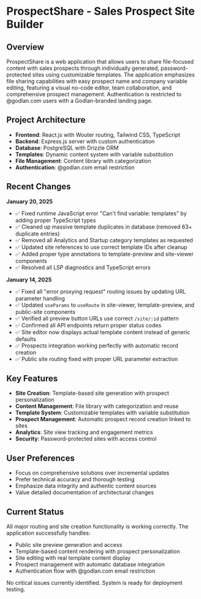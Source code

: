 # ProspectShare - Sales Prospect Site Builder

## Overview
ProspectShare is a web application that allows users to share file-focused content with sales prospects through individually generated, password-protected sites using customizable templates. The application emphasizes file sharing capabilities with easy prospect name and company variable editing, featuring a visual no-code editor, team collaboration, and comprehensive prospect management. Authentication is restricted to @godlan.com users with a Godlan-branded landing page.

## Project Architecture
- **Frontend**: React.js with Wouter routing, Tailwind CSS, TypeScript
- **Backend**: Express.js server with custom authentication
- **Database**: PostgreSQL with Drizzle ORM
- **Templates**: Dynamic content system with variable substitution
- **File Management**: Content library with categorization
- **Authentication**: @godlan.com email restriction

## Recent Changes
**January 20, 2025**
- ✅ Fixed runtime JavaScript error "Can't find variable: templates" by adding proper TypeScript types
- ✅ Cleaned up massive template duplicates in database (removed 63+ duplicate entries)
- ✅ Removed all Analytics and Startup category templates as requested
- ✅ Updated site references to use correct template IDs after cleanup
- ✅ Added proper type annotations to template-preview and site-viewer components
- ✅ Resolved all LSP diagnostics and TypeScript errors

**January 14, 2025**
- ✅ Fixed all "error proxying request" routing issues by updating URL parameter handling
- ✅ Updated `useParams` to `useRoute` in site-viewer, template-preview, and public-site components
- ✅ Verified all preview button URLs use correct `/site/:id` pattern
- ✅ Confirmed all API endpoints return proper status codes
- ✅ Site editor now displays actual template content instead of generic defaults
- ✅ Prospects integration working perfectly with automatic record creation
- ✅ Public site routing fixed with proper URL parameter extraction

## Key Features
- **Site Creation**: Template-based site generation with prospect personalization
- **Content Management**: File library with categorization and reuse
- **Template System**: Customizable templates with variable substitution
- **Prospect Management**: Automatic prospect record creation linked to sites
- **Analytics**: Site view tracking and engagement metrics
- **Security**: Password-protected sites with access control

## User Preferences
- Focus on comprehensive solutions over incremental updates
- Prefer technical accuracy and thorough testing
- Emphasize data integrity and authentic content sources
- Value detailed documentation of architectural changes

## Current Status
All major routing and site creation functionality is working correctly. The application successfully handles:
- Public site preview generation and access
- Template-based content rendering with prospect personalization
- Site editing with real template content display
- Prospect management with automatic database integration
- Authentication flow with @godlan.com email restriction

No critical issues currently identified. System is ready for deployment testing.